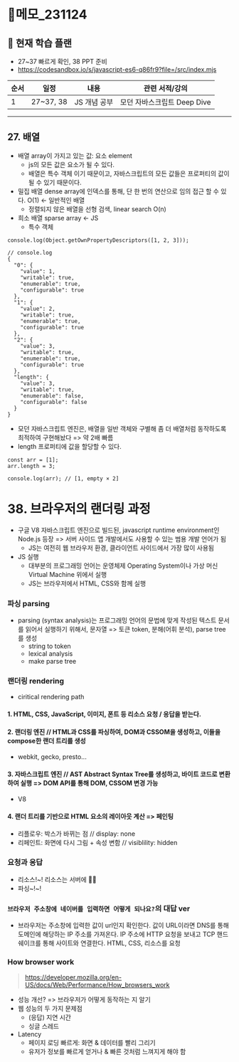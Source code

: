# 📝메모\_231124

## 🔎 현재 학습 플랜

- 27~37 빠르게 확인, 38 PPT 준비
- https://codesandbox.io/s/javascript-es6-q86fr9?file=/src/index.mjs

| 순서 | 일정      | 내용         | 관련 서적/강의              |
| ---- | --------- | ------------ | --------------------------- |
| 1    | 27~37, 38 | JS 개념 공부 | 모던 자바스크립트 Deep Dive |

---

## 27. 배열

- 배열 array이 가지고 있는 값: 요소 element
  - js의 모든 값은 요소가 될 수 있다.
  - 배열은 특수 객체 이기 때문이고, 자바스크립트의 모든 값들은 프로퍼티의 값이 될 수 있기 때문이다.
- 밀집 배열 dense array에 인덱스를 통해, 단 한 번의 연산으로 임의 접근 할 수 있다. O(1) <- 일반적인 배열
  - 정렬되지 않은 배열을 선형 검색, linear search O(n)
- 희소 배열 sparse array <- JS
  - 특수 객체

```tsx
console.log(Object.getOwnPropertyDescriptors([1, 2, 3]));

// console.log
{
  "0": {
    "value": 1,
    "writable": true,
    "enumerable": true,
    "configurable": true
  },
  "1": {
    "value": 2,
    "writable": true,
    "enumerable": true,
    "configurable": true
  },
  "2": {
    "value": 3,
    "writable": true,
    "enumerable": true,
    "configurable": true
  },
  "length": {
    "value": 3,
    "writable": true,
    "enumerable": false,
    "configurable": false
  }
}
```

- 모던 자바스크립트 엔진은, 배열을 일반 객체와 구별해 좀 더 배열처럼 동작하도록 최적하여 구현해놨다 => 약 2배 빠름
- length 프로퍼티에 값을 할당할 수 있다.

```tsx
const arr = [1];
arr.length = 3;

console.log(arr); // [1, empty × 2]
```

# 38. 브라우저의 랜더링 과정

- 구글 V8 자바스크립트 엔진으로 빌드된, javascript runtime environment인 Node.js 등장 => 서버 사이드 앱 개발에서도 사용할 수 있는 범용 개발 언어가 됨
  - JS는 여전히 웹 브라우저 환경, 클라이언트 사이드에서 가장 많이 사용됨
- JS 실행
  - 대부분의 프로그래밍 언어는 운영체제 Operating System이나 가상 머신 Virtual Machine 위에서 실행
  - JS는 브라우저에서 HTML, CSS와 함께 실행

### 파싱 parsing

- parsing (syntax analysis)는 프로그래밍 언어의 문법에 맞게 작성된 텍스트 문서를 읽어서 실행하기 위해서, 문자열 => 토큰 token, 분해(어휘 분석), parse tree를 생성
  - string to token
  - lexical analysis
  - make parse tree

### 랜더링 rendering

- ciritical rendering path

#### 1. HTML, CSS, JavaScript, 이미지, 폰트 등 리소스 요청 / 응답을 받는다.

#### 2. 랜더링 엔진 // HTML과 CSS를 파싱하여, DOM과 CSSOM을 생성하고, 이들을 compose한 랜더 트리를 생성

- webkit, gecko, presto...

#### 3. 자바스크립트 엔진 // AST Abstract Syntax Tree를 생성하고, 바이트 코드로 변환하여 실행 => DOM API를 통해 DOM, CSSOM 변경 가능

- V8

#### 4. 랜더 트리를 기반으로 HTML 요소의 레이아웃 계산 => 페인팅

- 리플로우: 박스가 바뀌는 점 // display: none
- 리페인트: 화면에 다시 그림 + 속성 변함 // visiblility: hidden

### 요청과 응답

- 리소스!~! 리소스는 서버에 🙋‍♀️
- 파싱~!~!

### `브라우저 주소창에 네이버를 입력하면 어떻게 되나요?`의 대답 ver

- 브라우저는 주소창에 입력한 값이 url인지 확인한다. 값이 URL이라면 DNS를 통해 도메인에 해당하는 IP 주소를 가져온다. IP 주소에 HTTP 요청을 보내고 TCP 핸드쉐이크를 통해 사이트와 연결한다. HTML, CSS, 리소스를 요청

### How browser work

> https://developer.mozilla.org/en-US/docs/Web/Performance/How_browsers_work

- 성능 개선? => 브라우저가 어떻게 동작하는 지 알기
- 웹 성능의 두 가지 문제점
  - (응답) 지연 시간
  - 싱글 스레드
- Latency
  - 페이지 로딩 빠르게: 화면 & 데이터를 빨리 그리기
  - 유저가 정보를 빠르게 얻거나 & 빠른 것처럼 느껴지게 해야 함
